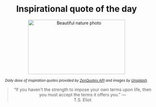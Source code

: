 
<div align="center">

# Inspirational quote of the day

<img src="./data/photo.jpeg" alt="Beautiful nature photo" width="320" height="180">

<sub><i>Daily dose of inspiration quotes provided by [ZenQuotes API](https://zenquotes.io/) and images by [Unsplash](https://unsplash.com/).</i></sub>


<blockquote>&ldquo;If you haven't the strength to impose your own terms upon life, then you must accept the terms it offers you.&rdquo; &mdash; <footer>T.S. Eliot</footer></blockquote>

</div>
